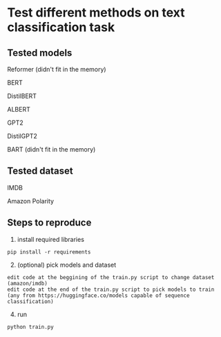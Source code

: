 # Test different methods on text classification task

## Tested models
Reformer (didn't fit in the memory)

BERT

DistilBERT

ALBERT

GPT2

DistilGPT2

BART (didn't fit in the memory)



## Tested dataset
IMDB

Amazon Polarity


## Steps to reproduce
1. install required libraries
```
pip install -r requirements 
```
2. (optional) pick models and dataset
```
edit code at the beggining of the train.py script to change dataset (amazon/imdb)
edit code at the end of the train.py script to pick models to train (any from https://huggingface.co/models capable of sequence classification)
```

4. run
```
python train.py
```
